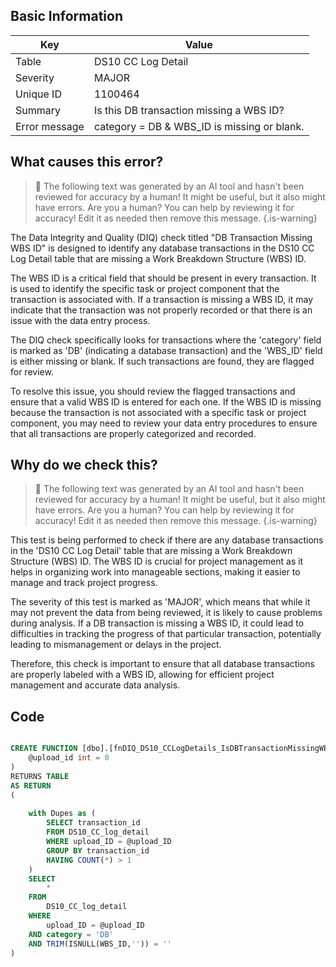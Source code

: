 ## Basic Information
| Key         | Value          |
|-------------|----------------|
| Table       | DS10 CC Log Detail |
| Severity    | MAJOR |
| Unique ID   | 1100464   |
| Summary     | Is this DB transaction missing a WBS ID? |
| Error message | category = DB & WBS_ID is missing or blank. |

## What causes this error?

> :robot: The following text was generated by an AI tool and hasn't been reviewed for accuracy by a human! It might be useful, but it also might have errors. Are you a human? You can help by reviewing it for accuracy! Edit it as needed then remove this message.
{.is-warning}

The Data Integrity and Quality (DIQ) check titled "DB Transaction Missing WBS ID" is designed to identify any database transactions in the DS10 CC Log Detail table that are missing a Work Breakdown Structure (WBS) ID. 

The WBS ID is a critical field that should be present in every transaction. It is used to identify the specific task or project component that the transaction is associated with. If a transaction is missing a WBS ID, it may indicate that the transaction was not properly recorded or that there is an issue with the data entry process.

The DIQ check specifically looks for transactions where the 'category' field is marked as 'DB' (indicating a database transaction) and the 'WBS_ID' field is either missing or blank. If such transactions are found, they are flagged for review.

To resolve this issue, you should review the flagged transactions and ensure that a valid WBS ID is entered for each one. If the WBS ID is missing because the transaction is not associated with a specific task or project component, you may need to review your data entry procedures to ensure that all transactions are properly categorized and recorded.
## Why do we check this?

> :robot: The following text was generated by an AI tool and hasn't been reviewed for accuracy by a human! It might be useful, but it also might have errors. Are you a human? You can help by reviewing it for accuracy! Edit it as needed then remove this message.
{.is-warning}

This test is being performed to check if there are any database transactions in the 'DS10 CC Log Detail' table that are missing a Work Breakdown Structure (WBS) ID. The WBS ID is crucial for project management as it helps in organizing work into manageable sections, making it easier to manage and track project progress. 

The severity of this test is marked as 'MAJOR', which means that while it may not prevent the data from being reviewed, it is likely to cause problems during analysis. If a DB transaction is missing a WBS ID, it could lead to difficulties in tracking the progress of that particular transaction, potentially leading to mismanagement or delays in the project. 

Therefore, this check is important to ensure that all database transactions are properly labeled with a WBS ID, allowing for efficient project management and accurate data analysis.
## Code

```sql

CREATE FUNCTION [dbo].[fnDIQ_DS10_CCLogDetails_IsDBTransactionMissingWBSID] (
	@upload_id int = 0
)
RETURNS TABLE
AS RETURN
(
	
	with Dupes as (
		SELECT transaction_id
		FROM DS10_CC_log_detail
		WHERE upload_ID = @upload_ID
		GROUP BY transaction_id
		HAVING COUNT(*) > 1
	)
	SELECT 
		*
	FROM 
		DS10_CC_log_detail
	WHERE 
		upload_ID = @upload_ID
	AND category = 'DB'
	AND TRIM(ISNULL(WBS_ID,'')) = ''
)
```
